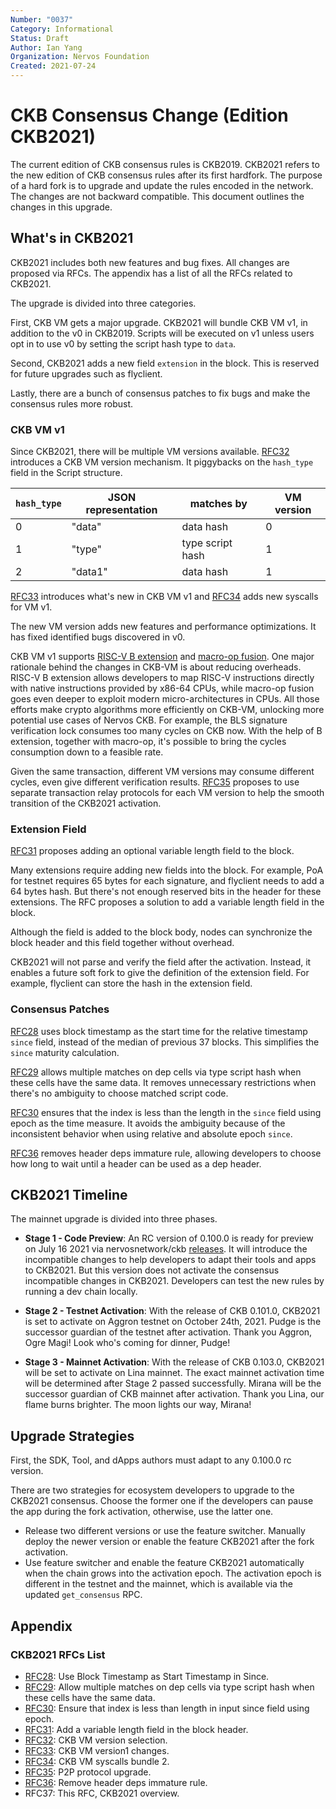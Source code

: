 ```yaml
---
Number: "0037"
Category: Informational
Status: Draft
Author: Ian Yang
Organization: Nervos Foundation
Created: 2021-07-24
---
```


# CKB Consensus Change (Edition CKB2021)

The current edition of CKB consensus rules is CKB2019. CKB2021 refers to the new edition of CKB consensus rules after its first hardfork. The purpose of a hard fork is to upgrade and update the rules encoded in the network. The changes are not backward compatible. This document outlines the changes in this upgrade.

## What's in CKB2021

CKB2021 includes both new features and bug fixes. All changes are proposed via RFCs. The appendix has a list of all the RFCs related to CKB2021.

The upgrade is divided into three categories. 

First, CKB VM gets a major upgrade. CKB2021 will bundle CKB VM v1, in addition to the v0 in CKB2019. Scripts will be executed on v1 unless users opt in to use v0 by setting the script hash type to `data`.  

Second, CKB2021 adds a new field `extension` in the block. This is reserved for future upgrades such as flyclient.

Lastly, there are a bunch of consensus patches to fix bugs and make the consensus rules more robust.

### CKB VM v1

Since CKB2021, there will be multiple VM versions available. ﻿[RFC32] introduces a CKB VM version mechanism. It piggybacks on the `hash_type` field in the Script structure.

| `hash_type` | JSON representation | matches by | VM version |
| ----------- | ---------- | ---------------- | ---------- |
| 0           | "data"     | data hash        | 0          |
| 1           | "type"     | type script hash | 1          |
| 2           | "data1"    | data hash        | 1          |

[RFC33] introduces what's new in CKB VM v1 and [RFC34] adds new syscalls for VM v1.

The new VM version adds new features and performance optimizations. It has fixed identified bugs discovered in v0.

CKB VM v1 supports [RISC-V B extension](https://github.com/riscv/riscv-bitmanip) and [macro-op fusion](https://en.wikichip.org/wiki/macro-operation_fusion). One major rationale behind the changes in CKB-VM is about reducing overheads. RISC-V B extension allows developers to map RISC-V instructions directly with native instructions provided by x86-64 CPUs, while macro-op fusion goes even deeper to exploit modern micro-architectures in CPUs. All those efforts make crypto algorithms more efficiently on CKB-VM, unlocking more potential use cases of Nervos CKB. For example, the BLS signature verification lock consumes too many cycles on CKB now. With the help of B extension, together with macro-op, it's possible to bring the cycles consumption down to a feasible rate.

Given the same transaction, different VM versions may consume different cycles, even give different verification results. [RFC35] proposes to use separate transaction relay protocols for each VM version to help the smooth transition of the CKB2021 activation.

### Extension Field

[RFC31] proposes adding an optional variable length field to the block.

Many extensions require adding new fields into the block. For example, PoA for testnet requires 65 bytes for each signature, and flyclient needs to add a 64 bytes hash. But there's not enough reserved bits in the header for these extensions. The RFC proposes a solution to add a variable length field in the block. 

Although the field is added to the block body, nodes can synchronize the block header and this field together without overhead.

CKB2021 will not parse and verify the field after the activation. Instead, it enables a future soft fork to give the definition of the extension field. For example, flyclient can store the hash in the extension field.

### Consensus Patches

[RFC28] uses block timestamp as the start time for the relative timestamp `since` field, instead of the median of previous 37 blocks. This simplifies the `since` maturity calculation.

[RFC29] allows multiple matches on dep cells via type script hash when these cells have the same data. It removes unnecessary restrictions when there's no ambiguity to choose matched script code.

[RFC30] ensures that the index is less than the length in the `since` field using epoch as the time measure. It avoids the ambiguity because of the inconsistent behavior when using relative and absolute epoch `since`.

[RFC36] removes header deps immature rule, allowing developers to choose how long to wait until a header can be used as a dep header.

## CKB2021 Timeline

The mainnet upgrade is divided into three phases.

* **Stage 1 - Code Preview**: An RC version of 0.100.0 is ready for preview on July 16 2021 via nervosnetwork/ckb [releases](https://github.com/nervosnetwork/ckb/releases). It will introduce the incompatible changes to help developers to adapt their tools and apps to CKB2021. But this version does not activate the consensus incompatible changes in CKB2021. Developers can test the new rules by running a dev chain locally.

* **Stage 2 - Testnet Activation**: With the release of CKB 0.101.0, CKB2021 is set to activate on Aggron testnet on October 24th, 2021. Pudge is the successor guardian of the testnet after activation. Thank you Aggron, Ogre Magi! Look who's coming for dinner, Pudge!

* **Stage 3 - Mainnet Activation**: With the release of CKB 0.103.0, CKB2021 will be set to activate on Lina mainnet. The exact mainnet activation time will be determined after Stage 2 passed successfully. Mirana will be the successor guardian of CKB mainnet after activation. Thank you Lina, our flame burns brighter. The moon lights our way, Mirana!

## Upgrade Strategies

First, the SDK, Tool, and dApps authors must adapt to any 0.100.0 rc version.

There are two strategies for ecosystem developers to upgrade to the CKB2021 consensus. Choose the former one if the developers can pause the app during the fork activation, otherwise, use the latter one.

- Release two different versions or use the feature switcher. Manually deploy the newer version or enable the feature CKB2021 after the fork activation.
- Use feature switcher and enable the feature CKB2021 automatically when the chain grows into the activation epoch. The activation epoch is different in the testnet and the mainnet, which is available via the updated `get_consensus` RPC.

## Appendix

### CKB2021 RFCs List

* [RFC28]: Use Block Timestamp as Start Timestamp in Since.
* [RFC29]: Allow multiple matches on dep cells via type script hash when these cells have the same data.
* [RFC30]: Ensure that index is less than length in input since field using epoch.
* [RFC31]: Add a variable length field in the block header.
* [RFC32]: CKB VM version selection.
* [RFC33]: CKB VM version1 changes.
* [RFC34]: CKB VM syscalls bundle 2.
* [RFC35]: P2P protocol upgrade.
* [RFC36]: Remove header deps immature rule.
* RFC37: This RFC, CKB2021 overview.

[RFC28]: ../0028-change-since-relative-timestamp/0028-change-since-relative-timestamp.md
[RFC29]: ../0029-allow-script-multiple-matches-on-identical-code/0029-allow-script-multiple-matches-on-identical-code.md
[RFC30]: ../0030-ensure-index-less-than-length-in-since/0030-ensure-index-less-than-length-in-since.md
[RFC31]: ../0031-variable-length-header-field/0031-variable-length-header-field.md
[RFC32]: ../0032-ckb-vm-version-selection/0032-ckb-vm-version-selection.md
[RFC33]: ../0033-ckb-vm-version-1/0033-ckb-vm-version-1.md
[RFC34]: ../0034-vm-syscalls-2/0034-vm-syscalls-2.md
[RFC35]: ../0035-ckb2021-p2p-protocol-upgrade/0035-ckb2021-p2p-protocol-upgrade.md
[RFC36]: ../0036-remove-header-deps-immature-rule/0036-remove-header-deps-immature-rule.md
